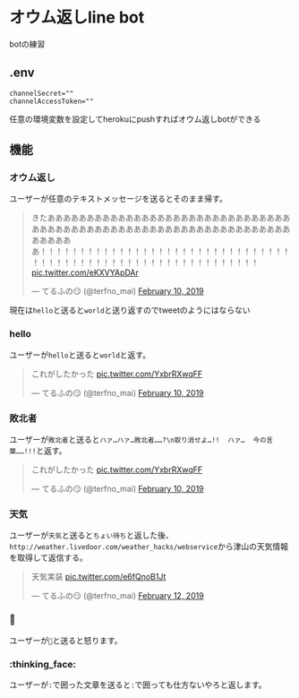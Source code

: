# オウム返しline bot
botの練習

## .env
```
channelSecret=""
channelAccessToken=""

```
任意の環境変数を設定してherokuにpushすればオウム返しbotができる

## 機能
### オウム返し
ユーザーが任意のテキストメッセージを送るとそのまま帰す。
<blockquote class="twitter-tweet"><p lang="ja" dir="ltr">きたああああああああああああああああああああああああああああああああああああああああああああああああああああああああああああああああああああああ！！！！！！！！！！！！！！！！！！！！！！！！！！！！！！！！！！！！！！！！！！！！！！！！！！！！！！！！！！！！！ <a href="https://t.co/eKXVYApDAr">pic.twitter.com/eKXVYApDAr</a></p>&mdash; てるふの😏 (@terfno_mai) <a href="https://twitter.com/terfno_mai/status/1094469032999145472?ref_src=twsrc%5Etfw">February 10, 2019</a></blockquote> <script async src="https://platform.twitter.com/widgets.js" charset="utf-8"></script>

現在は`hello`と送ると`world`と送り返すのでtweetのようにはならない

### hello
ユーザーが`hello`と送ると`world`と返す。
<blockquote class="twitter-tweet"><p lang="ja" dir="ltr">これがしたかった <a href="https://t.co/YxbrRXwqFF">pic.twitter.com/YxbrRXwqFF</a></p>&mdash; てるふの😏 (@terfno_mai) <a href="https://twitter.com/terfno_mai/status/1094477827028578304?ref_src=twsrc%5Etfw">February 10, 2019</a></blockquote> <script async src="https://platform.twitter.com/widgets.js" charset="utf-8"></script>

### 敗北者
ユーザーが`敗北者`と送ると`ハァ…ハァ…敗北者……?\n取り消せよ…!!  ハァ…  今の言葉……!!!`と返す。

<blockquote class="twitter-tweet"><p lang="ja" dir="ltr">これがしたかった <a href="https://t.co/YxbrRXwqFF">pic.twitter.com/YxbrRXwqFF</a></p>&mdash; てるふの😏 (@terfno_mai) <a href="https://twitter.com/terfno_mai/status/1094477827028578304?ref_src=twsrc%5Etfw">February 10, 2019</a></blockquote> <script async src="https://platform.twitter.com/widgets.js" charset="utf-8"></script>

### 天気
ユーザーが`天気`と送ると`ちょい待ち`と返した後、`http://weather.livedoor.com/weather_hacks/webservice`から津山の天気情報を取得して返信する。

<blockquote class="twitter-tweet"><p lang="ja" dir="ltr">天気実装 <a href="https://t.co/e6fQnoB1Jt">pic.twitter.com/e6fQnoB1Jt</a></p>&mdash; てるふの😏 (@terfno_mai) <a href="https://twitter.com/terfno_mai/status/1095150232700997632?ref_src=twsrc%5Etfw">February 12, 2019</a></blockquote> <script async src="https://platform.twitter.com/widgets.js" charset="utf-8"></script>

### 💩
ユーザーが`💩`と送ると怒ります。

### :thinking_face:
ユーザーが`:`で囲った文章を送ると`:`で囲っても仕方ないやろと返します。
